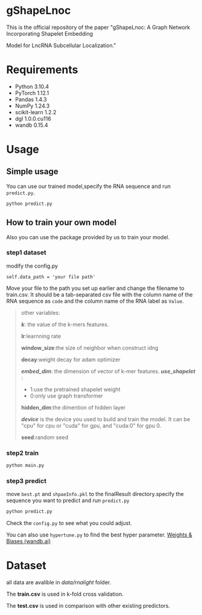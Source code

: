# gShapeLnoc

This is the official repository of the paper "gShapeLnoc: A Graph Network Incorporating Shapelet Embedding

Model for LncRNA Subcellular Localization."  

# Requirements

- Python 3.10.4
- PyTorch 1.12.1
- Pandas 1.4.3
- NumPy 1.24.3
- scikit-learn 1.2.2
- dgl 1.0.0.cu116
- wandb 0.15.4

# Usage

## Simple usage

You can use our trained model,specify the RNA sequence and run `predict.py`.

```python
python predict.py
```



## How to train your own model

Also you can use the package provided by us to train your model.

### step1  dataset 

modify  the config.py

```
self.data_path = 'your file path'
```

Move your file to the path you set up earlier and change the filename to train.csv. It should be a tab-separated csv file with the column name of the RNA sequence as `code` and the column name of the RNA label as `Value`.

> other variables:
>
> ***k***: the value of the k-mers features.
>
> **lr**:learnning rate
>
> **window_size**:the size of neighbor when construct idng
>
> **decay**:weight decay for adam optimizer
>
> ***embed_dim***: the dimension of vector of k-mer features.
> ***use_shapelet*** :
>
> - 1:use the pretrained shapelet weight
> - 0:only use graph transformer
>
> **hidden_dim**:the dimention of hidden layer
>
> ***device*** is the device you used to build and train the model. It can be "cpu" for cpu or "cuda" for gpu, and "cuda:0" for gpu 0.
>
> **seed**:random seed
>
> 

### step2 train

~~~python
python main.py
~~~

### step3 predict

move `best.pt` and `shpaeInfo.pkl` to the finalResult directory.specify the sequence you want to predict and run `predict.py`

~~~python
python predict.py
~~~

Check the `config.py` to see what you could adjust.

You can also use `hypertune.py` to find the best hyper parameter. [Weights & Biases (wandb.ai)](https://wandb.ai/home)



# Dataset

all data are avalible in   *data/rnalight*  folder. 

The **train.csv** is used in k-fold cross validation.

The **test.csv** is used in comparison with other existing predictors.






